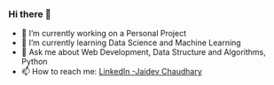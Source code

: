 ### Hi there 👋


- 🔭 I’m currently working on a Personal Project
- 🌱 I’m currently learning Data Science and Machine Learning
- 💬 Ask me about Web Development, Data Structure and Algorithms, Python
- 📫 How to reach me: [LinkedIn -Jaidev Chaudhary](https://www.linkedin.com/in/jaidev-chaudhary-4579a3175/)

